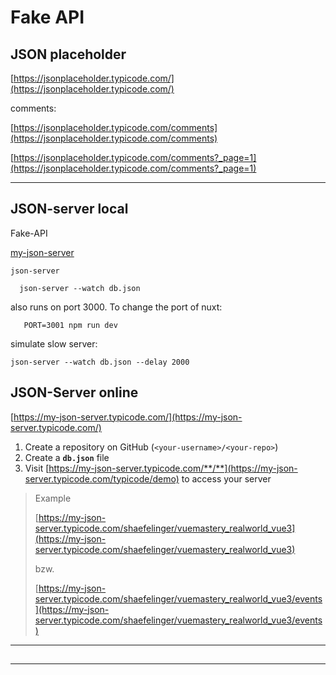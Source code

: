 # Fake API

## JSON placeholder

[https://jsonplaceholder.typicode.com/](https://jsonplaceholder.typicode.com/)

comments:

[https://jsonplaceholder.typicode.com/comments](https://jsonplaceholder.typicode.com/comments)

[https://jsonplaceholder.typicode.com/comments?_page=1](https://jsonplaceholder.typicode.com/comments?_page=1)

------

## JSON-server local

Fake-API

 [my-json-server](https://my-json-server.typicode.com/)

`json-server`

```
  json-server --watch db.json
```

also runs on port 3000. To change the port of nuxt:

```
   PORT=3001 npm run dev
```

simulate slow server:

```
json-server --watch db.json --delay 2000
```

## JSON-Server online

[https://my-json-server.typicode.com/](https://my-json-server.typicode.com/)

1. Create a repository on GitHub  (`<your-username>/<your-repo>`)
2. Create a **`db.json`** file
3. Visit [https://my-json-server.typicode.com/**/**](https://my-json-server.typicode.com/typicode/demo) to access your server

> Example
>
> [https://my-json-server.typicode.com/shaefelinger/vuemastery_realworld_vue3](https://my-json-server.typicode.com/shaefelinger/vuemastery_realworld_vue3)
>
> bzw.
>
> [https://my-json-server.typicode.com/shaefelinger/vuemastery_realworld_vue3/events](https://my-json-server.typicode.com/shaefelinger/vuemastery_realworld_vue3/events)

------

## 

------

## 